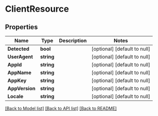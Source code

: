 # ClientResource

## Properties
Name | Type | Description | Notes
------------ | ------------- | ------------- | -------------
**Detected** | **bool** |  | [optional] [default to null]
**UserAgent** | **string** |  | [optional] [default to null]
**AppId** | **string** |  | [optional] [default to null]
**AppName** | **string** |  | [optional] [default to null]
**AppKey** | **string** |  | [optional] [default to null]
**AppVersion** | **string** |  | [optional] [default to null]
**Locale** | **string** |  | [optional] [default to null]

[[Back to Model list]](../README.md#documentation-for-models) [[Back to API list]](../README.md#documentation-for-api-endpoints) [[Back to README]](../README.md)


